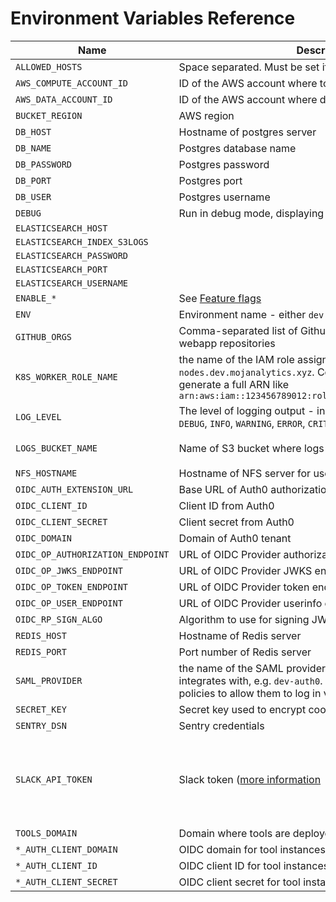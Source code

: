 # Environment Variables Reference

| Name | Description | Default |
| ---- | ----------- | ------- |
| `ALLOWED_HOSTS` | Space separated. Must be set if DEBUG is False | `[]` |
| `AWS_COMPUTE_ACCOUNT_ID` | ID of the AWS account where tools and apps run | |
| `AWS_DATA_ACCOUNT_ID` | ID of the AWS account where data sits | |
| `BUCKET_REGION` | AWS region | `eu-west-1` |
| `DB_HOST` | Hostname of postgres server | `127.0.0.1` |
| `DB_NAME` | Postgres database name | `controlpanel` |
| `DB_PASSWORD` | Postgres password | |
| `DB_PORT` | Postgres port | `5432` |
| `DB_USER` | Postgres username | |
| `DEBUG` | Run in debug mode, displaying stacktraces on errors, etc | `False` |
| `ELASTICSEARCH_HOST` | | |
| `ELASTICSEARCH_INDEX_S3LOGS` | | `s3logs-*` |
| `ELASTICSEARCH_PASSWORD` | | |
| `ELASTICSEARCH_PORT` | | `9243` |
| `ELASTICSEARCH_USERNAME` | | |
| `ENABLE_*` | See [Feature flags](feature-flags.md) | |
| `ENV` | Environment name - either `dev` or `alpha` | `dev` |
| `GITHUB_ORGS` | Comma-separated list of Github organisations searched for webapp repositories |
| `K8S_WORKER_ROLE_NAME` | the name of the IAM role assigned to Kubernetes nodes, e.g. `nodes.dev.mojanalytics.xyz`. Combined with the ARN base to generate a full ARN like `arn:aws:iam::123456789012:role/nodes.dev.mojanalytics.xyz` | |
| `LOG_LEVEL` | The level of logging output - in increasing levels of verbosity: `DEBUG`, `INFO`, `WARNING`, `ERROR`, `CRITICAL` | `DEBUG` |
| `LOGS_BUCKET_NAME` | Name of S3 bucket where logs are stored | `moj-analytics-s3-logs` |
| `NFS_HOSTNAME` | Hostname of NFS server for user homes | |
| `OIDC_AUTH_EXTENSION_URL` | Base URL of Auth0 authorization API | |
| `OIDC_CLIENT_ID` | Client ID from Auth0 | |
| `OIDC_CLIENT_SECRET` | Client secret from Auth0 | |
| `OIDC_DOMAIN` | Domain of Auth0 tenant | |
| `OIDC_OP_AUTHORIZATION_ENDPOINT` | URL of OIDC Provider authorization endpoint | |
| `OIDC_OP_JWKS_ENDPOINT` | URL of OIDC Provider JWKS endpoint | |
| `OIDC_OP_TOKEN_ENDPOINT` | URL of OIDC Provider token endpoint | |
| `OIDC_OP_USER_ENDPOINT` | URL of OIDC Provider userinfo endpoint | |
| `OIDC_RP_SIGN_ALGO` | Algorithm to use for signing JWTs | `RS256` |
| `REDIS_HOST` | Hostname of Redis server | `localhost` |
| `REDIS_PORT` | Port number of Redis server | `6379` |
| `SAML_PROVIDER` | the name of the SAML provider within AWS, which Auth0 integrates with, e.g. `dev-auth0`. This is referenced in user policies to allow them to log in via SAML federation. | |
| `SECRET_KEY` | Secret key used to encrypt cookies, etc | |
| `SENTRY_DSN` | Sentry credentials | |
| `SLACK_API_TOKEN` | Slack token ([more information](https://slack.dev/python-slackclient/auth.html) | Mandatory, but doesn't need to be valid unless you're working with Slack |
| `TOOLS_DOMAIN` | Domain where tools are deployed | |
| `*_AUTH_CLIENT_DOMAIN` | OIDC domain for tool instances | [`OIDC_DOMAIN`]() |
| `*_AUTH_CLIENT_ID` | OIDC client ID for tool instances | |
| `*_AUTH_CLIENT_SECRET` | OIDC client secret for tool instances | |
